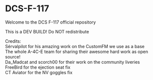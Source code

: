 # DCS-F-117

Welcome to the DCS F-117 official repository

This is a DEV BUILD! Do NOT redistribute


Credits:\
Sérvalpilot for his amazing work on the CustomFM we use as a base\
The whole A-4C-E team for sharing their awesome hard work as open source!\
Da_Madcat and scorch00 for their work on the community liveries\
FreeBird for the ejection seat fix\
CT Aviator for the NV goggles fix